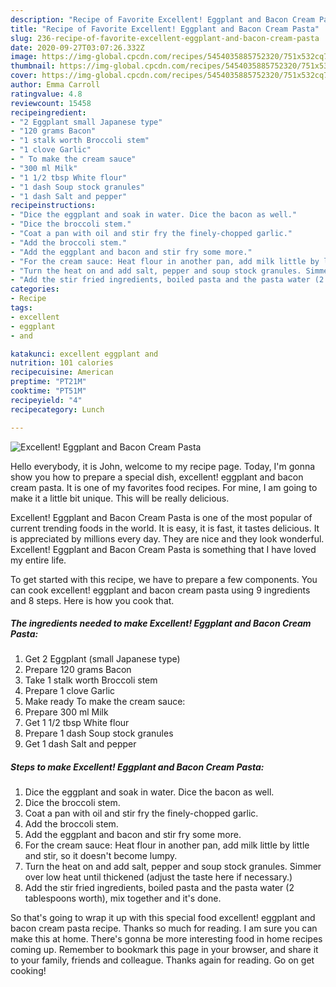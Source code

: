 ```yaml
---
description: "Recipe of Favorite Excellent! Eggplant and Bacon Cream Pasta"
title: "Recipe of Favorite Excellent! Eggplant and Bacon Cream Pasta"
slug: 236-recipe-of-favorite-excellent-eggplant-and-bacon-cream-pasta
date: 2020-09-27T03:07:26.332Z
image: https://img-global.cpcdn.com/recipes/5454035885752320/751x532cq70/excellent-eggplant-and-bacon-cream-pasta-recipe-main-photo.jpg
thumbnail: https://img-global.cpcdn.com/recipes/5454035885752320/751x532cq70/excellent-eggplant-and-bacon-cream-pasta-recipe-main-photo.jpg
cover: https://img-global.cpcdn.com/recipes/5454035885752320/751x532cq70/excellent-eggplant-and-bacon-cream-pasta-recipe-main-photo.jpg
author: Emma Carroll
ratingvalue: 4.8
reviewcount: 15458
recipeingredient:
- "2 Eggplant small Japanese type"
- "120 grams Bacon"
- "1 stalk worth Broccoli stem"
- "1 clove Garlic"
- " To make the cream sauce"
- "300 ml Milk"
- "1 1/2 tbsp White flour"
- "1 dash Soup stock granules"
- "1 dash Salt and pepper"
recipeinstructions:
- "Dice the eggplant and soak in water. Dice the bacon as well."
- "Dice the broccoli stem."
- "Coat a pan with oil and stir fry the finely-chopped garlic."
- "Add the broccoli stem."
- "Add the eggplant and bacon and stir fry some more."
- "For the cream sauce: Heat flour in another pan, add milk little by little and stir, so it doesn&#39;t become lumpy."
- "Turn the heat on and add salt, pepper and soup stock granules. Simmer over low heat until thickened (adjust the taste here if necessary.)"
- "Add the stir fried ingredients, boiled pasta and the pasta water (2 tablespoons worth), mix together and it&#39;s done."
categories:
- Recipe
tags:
- excellent
- eggplant
- and

katakunci: excellent eggplant and 
nutrition: 101 calories
recipecuisine: American
preptime: "PT21M"
cooktime: "PT51M"
recipeyield: "4"
recipecategory: Lunch

---
```



![Excellent! Eggplant and Bacon Cream Pasta](https://img-global.cpcdn.com/recipes/5454035885752320/751x532cq70/excellent-eggplant-and-bacon-cream-pasta-recipe-main-photo.jpg)

Hello everybody, it is John, welcome to my recipe page. Today, I'm gonna show you how to prepare a special dish, excellent! eggplant and bacon cream pasta. It is one of my favorites food recipes. For mine, I am going to make it a little bit unique. This will be really delicious.

Excellent! Eggplant and Bacon Cream Pasta is one of the most popular of current trending foods in the world. It is easy, it is fast, it tastes delicious. It is appreciated by millions every day. They are nice and they look wonderful. Excellent! Eggplant and Bacon Cream Pasta is something that I have loved my entire life.




To get started with this recipe, we have to prepare a few components. You can cook excellent! eggplant and bacon cream pasta using 9 ingredients and 8 steps. Here is how you cook that.

<!--inarticleads1-->

##### The ingredients needed to make Excellent! Eggplant and Bacon Cream Pasta:

1. Get 2 Eggplant (small Japanese type)
1. Prepare 120 grams Bacon
1. Take 1 stalk worth Broccoli stem
1. Prepare 1 clove Garlic
1. Make ready  To make the cream sauce:
1. Prepare 300 ml Milk
1. Get 1 1/2 tbsp White flour
1. Prepare 1 dash Soup stock granules
1. Get 1 dash Salt and pepper




<!--inarticleads2-->

##### Steps to make Excellent! Eggplant and Bacon Cream Pasta:

1. Dice the eggplant and soak in water. Dice the bacon as well.
1. Dice the broccoli stem.
1. Coat a pan with oil and stir fry the finely-chopped garlic.
1. Add the broccoli stem.
1. Add the eggplant and bacon and stir fry some more.
1. For the cream sauce: Heat flour in another pan, add milk little by little and stir, so it doesn&#39;t become lumpy.
1. Turn the heat on and add salt, pepper and soup stock granules. Simmer over low heat until thickened (adjust the taste here if necessary.)
1. Add the stir fried ingredients, boiled pasta and the pasta water (2 tablespoons worth), mix together and it&#39;s done.




So that's going to wrap it up with this special food excellent! eggplant and bacon cream pasta recipe. Thanks so much for reading. I am sure you can make this at home. There's gonna be more interesting food in home recipes coming up. Remember to bookmark this page in your browser, and share it to your family, friends and colleague. Thanks again for reading. Go on get cooking!
